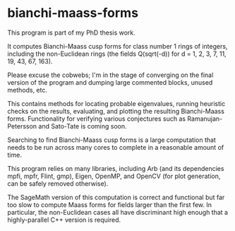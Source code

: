 # bianchi-maass-forms
This program is part of my PhD thesis work.

It computes Bianchi-Maass cusp forms for class number 1 rings of integers, including the non-Euclidean rings (the fields Q(sqrt(-d)) for d = 1, 2, 3, 7, 11, 19, 43, 67, 163).

Please excuse the cobwebs; I'm in the stage of converging on the final version of the program and dumping large commented blocks, unused methods, etc. 

This contains methods for locating probable eigenvalues, running heuristic checks on the results, evaluating, and plotting the resulting Bianchi-Maass forms. Functionality for verifying various conjectures such as Ramanujan-Petersson and Sato-Tate is coming soon.

Searching to find Bianchi-Maass cusp forms is a large computation that needs to be run across many cores to complete in a reasonable amount of time. 

This program relies on many libraries, including Arb (and its dependencies mpfi, mpfr, Flint, gmp), Eigen, OpenMP, and OpenCV (for plot generation, can be safely removed otherwise).

The SageMath version of this computation is correct and functional but far too slow to compute Maass forms for fields larger than the first few. In particular, the non-Euclidean cases all have discriminant high enough that a highly-parallel C++ version is required.
